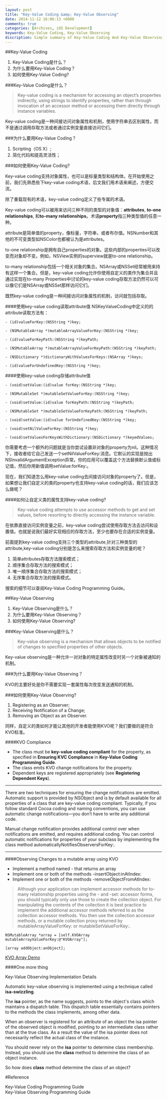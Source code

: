 ```yaml
---
layout: post
title: "Key-Value Coding &amp; Key-Value Observing"
date: 2014-11-12 16:06:13 +0800
comments: true
categories: [Archives, iOS Development]
keywords: Key-Value Coding, Key-Value Observing
discription: Simple summary of Key-Value Coding And Key-Value Observing
---
```

##Key-Value Coding
1. Key-Value Coding是什么？
2. 为什么要用Key-Value Coding？
3. 如何使用Key-Value Coding?


###Key-Value Coding是什么？
> Key-value coding is a mechanism for accessing an object’s properties indirectly, using strings to identify properties, rather than through invocation of an accessor method or accessing them directly through instance variables.

Key-value coding是一种间接访问对象属性和机制，使用字符串去区别属性，而不是通过调用存取方法或者通过实例变量直接访问它们。


###为什么要用Key-Value Coding？
1. Scripting（OS X）;
2. 简化代码和提高灵活性；

###如何使用Key-Value Coding?

Key-value coding支持对象属性，也可以是标量类型和结构体。在开始使用之前，我们先熟悉些下key-value coding术语，后文我们用术语来阐述，方便交流。

除了重载现有的术语，key-value coding定义了些专属的术语。

Key-value coding可以被用来访问三种不同的类型的对象值：**attributes**, **to-one relationships**, 和**to-many relationships**。术语**property**指三种类型值的任意一种。

attribute是简单值的property，像标量，字符串，或者布尔值。NSNumber和其他的不可变类型如NSColor也都被认为是attributes。

to-one relationship是拥有自己properties的对象。这些内部的properties可以改变而对象却不变。例如，NSView实例的superview就是to-one relationship。

to-many relationship包括一个相关对象的集合。NSArray或NSSet经常被用来持有这样一个集合。但是，key-value coding允许你使用自定义的类作为集合并且通过实现在to-many Properties中讨论的key-value coding存取方法仍然可以可以像它们是NSArray或NSSet那样访问它们。

既然key-value coding是一种间接访问对象属性的机制，访问就包括存取。

<!-- more -->

####使用key-value coding读取attribute值
NSKeyValueCoding中定义的的attribute读取方法有：

```
- (id)valueForKey:(NSString *)key;

- (NSMutableArray *)mutableArrayValueForKey:(NSString *)key;

- (id)valueForKeyPath:(NSString *)keyPath;

- (NSMutableArray *)mutableArrayValueForKeyPath:(NSString *)keyPath;

- (NSDictionary *)dictionaryWithValuesForKeys:(NSArray *)keys;

- (id)valueForUndefinedKey:(NSString *)key;

```

####使用key-value coding存储attribute值

```
- (void)setValue:(id)value forKey:(NSString *)key;

- (NSMutableSet *)mutableSetValueForKey:(NSString *)key;

- (void)setValue:(id)value forKeyPath:(NSString *)keyPath;

- (NSMutableSet *)mutableSetValueForKeyPath:(NSString *)keyPath;

- (void)setValue:(id)value forUndefinedKey:(NSString *)key;

- (void)setNilValueForKey:(NSString *)key;

- (void)setValuesForKeysWithDictionary:(NSDictionary *)keyedValues;

```

你需要考虑一个额外的问题就是当你尝试设置非对象的property为nil。这种情况下，接收者给它自己发送一个setNilValueForKey:消息。它默认的实现是抛出NSInvalidArgumentException异常。你的应用可以覆盖这个方法替换默认值或标记值，然后你用新值调用setValue:forKey:。

现在，我们知道怎么用key-value coding去间接访问对象的property了。但是，如果想让我们自定义的类的property也支持key-value coding的话，我们应该怎么做呢？

####如何让自定义类的属性支持key-value coding?

>Key-value coding attempts to use accessor methods to get and set values, before resorting to directly accessing the instance variable.

在依靠直接访问实例变量之前，key-value coding尝试使用存取方法去访问和设置值。也就是说我们最好实现相应的存取方法，至少也要存在合适的实例变量。

前面提到key-value coding支持三个类型的attribute,针对三种类型的attribute,key-value coding分别是怎么来搜索存取方法和实例变量的呢？

1. 简单attributes存取方法搜索模式；
2. 顺序集合存取方法的搜索模式；
3. 唯一顺序集合存取方法的搜索模式；
4. 无序集合存取方法的搜索模式。

搜索的细节可以查阅Key-Value Coding Programming Guide。


##Key-Value Observing

1. Key-Value Observing是什么？
2. 为什么要用Key-Value Observing？
3. 如何使用Key-Value Observing?

###Key-Value Observing是什么？

>Key-value observing is a mechanism that allows objects to be notified of changes to specified properties of other objects.

Key-value observing是一种允许一对对象的特定属性改变时另一个对象被通知的机制。


###为什么要用Key-Value Observing？

KVO的主要好处是你不需要实现一套属性每次改变发送通知的机制。

###如何使用Key-Value Observing?

1. Registering as an Observer;
2. Receiving Notification of a Change;
3. Removing an Object as an Observer.

同样，自定义的类如何才能让其他的开发者能使用KVO呢？我们要做的是符合KVO标准。

####KVO Compliance

* The class must be **key-value coding compliant** for the property, as specified in **Ensuring KVC Compliance** in **Key-Value Coding Programming Guide**.
* The class emits KVO change notifications for the property.
* Dependent keys are registered appropriately (see **Registering Dependent Keys**).

---
There are two techniques for ensuring the change notifications are emitted. Automatic support is provided by NSObject and is by default available for all properties of a class that are key-value coding compliant. Typically, if you follow standard Cocoa coding and naming conventions, you can use automatic change notifications—you don’t have to write any additional code.

Manual change notification provides additional control over when notifications are emitted, and requires additional coding. You can control automatic notifications for properties of your subclass by implementing the class method automaticallyNotifiesObserversForKey:.

---

####Observing Changes to a mutable array using KVO

* Implement a method named -<key> that returns an array
* Implement one or both of the methods -insertObject:in<Key>AtIndex:
* Implement one or both of the methods -removeObjectFrom<Key>AtIndex:

> Although your application can implement accessor methods for to-many relationship properties using the -<key> and -set<Key>: accessor forms, you should typically only use those to create the collection object. For manipulating the contents of the collection it is best practice to implement the additional accessor methods referred to as the collection accessor methods. You then use the collection accessor methods, or a mutable collection proxy returned by mutableArrayValueForKey: or mutableSetValueForKey:.

```
NSMutableArray *array = [self.KVOArray mutableArrayValueForKey:@"KVOArray"];
        
[array addObject:anObject];
```

[KVO Array Demo](https://github.com/DamianSheldon/KeyValueObservingDemo.git)  

####One more thing

Key-Value Observing Implementation Details

Automatic key-value observing is implemented using a technique called **isa-swizzling**.

The **isa** pointer, as the name suggests, points to the object's class which maintains a dispatch table. This dispatch table essentially contains pointers to the methods the class implements, among other data.

When an observer is registered for an attribute of an object the isa pointer of the observed object is modified, pointing to an intermediate class rather than at the true class. As a result the value of the isa pointer does not necessarily reflect the actual class of the instance.

You should never rely on the **isa** pointer to determine class membership. Instead, you should use the **class** method to determine the class of an object instance.

So how does **class** method determine the class of an object?


#Reference

Key-Value Coding Programming Guide   
Key-Value Observing Programming Guide


